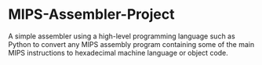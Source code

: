 # MIPS-Assembler-Project
A simple assembler using a high-level programming language such as Python to convert any MIPS assembly program containing some of the main MIPS instructions to hexadecimal machine language or object code.
